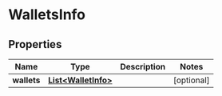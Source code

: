 
# WalletsInfo

## Properties
Name | Type | Description | Notes
------------ | ------------- | ------------- | -------------
**wallets** | [**List&lt;WalletInfo&gt;**](WalletInfo.md) |  |  [optional]



